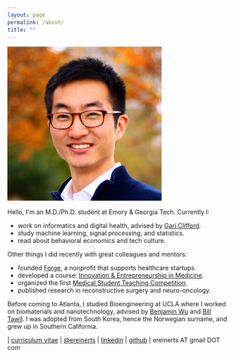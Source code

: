 ```yaml
---
layout: page
permalink: /about/
title: ""
---
```


<img src="/images/erik.jpg">

Hello, I'm an M.D./Ph.D. student at Emory & Georgia Tech. Currently I:

+ work on informatics and digital health, advised by [Gari Clifford](http://gdclifford.info/gari).
+ study machine learning, signal processing, and statistics.
+ read about behavioral economics and tech culture.

Other things I did recently with great colleagues and mentors:

+ founded [Forge](http://forgehealth.org), a nonprofit that supports healthcare startups.
+ developed a course: [Innovation & Entrepreneurship in Medicine](http://erikreinertsen.com/iemed/).
+ organized the first [Medical Student Teaching Competition](http://emorymstc.com/).
+ published research in reconstructive surgery and neuro-oncology.

Before coming to Atlanta, I studied Bioengineering at UCLA where I worked on biomaterials and nanotechnology, advised by [Benjamin Wu](http://www.bioeng.ucla.edu/people/faculty/Faculty/benjamin-m.-wu-d.d.s.-ph.d) and [Bill Tawil](http://www.bioeng.ucla.edu/people/faculty/adjunct-faculty/bill-j.-tawil-ph.d). I was adopted from South Korea, hence the Norwegian surname, and grew up in Southern California.

<i class="fa fa-graduation-cap"></i> | [curriculum vitae](https://dl.dropboxusercontent.com/u/1102315/Erik%20Reinertsen%20CV.pdf)
<i class="fa fa-twitter"></i> | [@ereinerts](http://www.twitter.com/ereinerts)
<i class="fa fa-linkedin"></i> | [linkedin](http://www.linkedin.com/in/erikreinertsen/)
<i class="fa fa-github"></i> | [github](https://github.com/erikreinerts)
<i class="fa fa-envelope"></i> | ereinerts AT gmail DOT com
